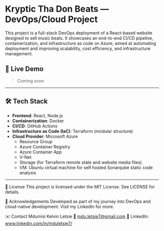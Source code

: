 # Kryptic Tha Don Beats — DevOps/Cloud Project

This project is a full-stack DevOps deployment of a React-based website designed to sell music beats. It showcases an end-to-end CI/CD pipeline, containerization, and infrastructure as code on Azure, aimed at automating deployment and improving scalability, cost efficiency, and infrastructure management.

## 🚀 Live Demo
> Coming soon

---

## 🛠️ Tech Stack

- **Frontend**: React, Node.js
- **Containerization**: Docker
- **CI/CD**: GitHub Actions
- **Infrastructure as Code (IaC)**: Terraform (modular structure)
- **Cloud Provider**: Microsoft Azure
  - Resource Group
  - Azure Container Registry
  - Azure Container App
  - V-Net
  - Storage (for Terraform remote state and website media files)
  - VM: Ubuntu virtual machine for self hosted Sonarqube static code analysis

---

📄 License
This project is licensed under the MIT License. See LICENSE for details.

🙌 Acknowledgements
Developed as part of my journey into DevOps and cloud-native development. Visit my LinkedIn for more.

✉️ Contact
Mdumisi Kelvin Letsie
📧 mdu.letsie7@gmail.com
🔗 LinkedIn: www.linkedin.com/in/mduletsie7/
